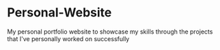 # Personal-Website
My personal portfolio website to showcase my skills through the projects that I've personally worked on successfully
